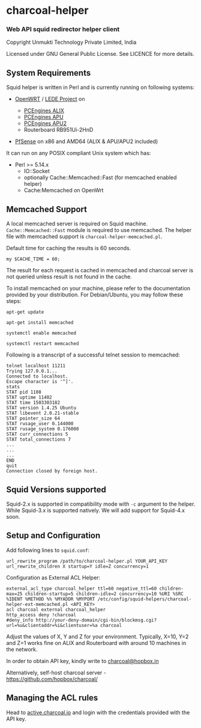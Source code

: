 # charcoal-helper
### Web API squid redirector helper client

Copyright Unmukti Technology Private Limited, India

Licensed under GNU General Public License. See LICENCE for more details.

## System Requirements

Squid helper is written in Perl and is currently running on following systems:

* [OpenWRT](http://openwrt.org) / [LEDE Project](http://lede-project.org) on
    - [PCEngines ALIX](http://pcengines.ch/alix.htm)
    - [PCEngines APU](http://pcengines.ch/apu.htm)
    - [PCEngines APU2](http://pcengines.ch/apu2.htm)
    - Routerboard RB951Ui-2HnD

* [PfSense](http://pfsense.org) on x86 and AMD64 (ALIX & APU/APU2 included)

It can run on any POSIX compliant Unix system which has:

+ Perl >= 5.14.x
    - IO::Socket
    - optionally Cache::Memcached::Fast (for memcached enabled helper)
    - Cache:Memcached on OpenWrt

## Memcached Support
A local memcached server is required on Squid machine. `Cache::Memcached::Fast` module is required to use memcached. The helper file with memcached support is `charcoal-helper-memcached.pl`.

Default time for caching the results is 60 seconds.

`my $CACHE_TIME = 60;`

The result for each request is cached in memcached and charcoal server is not queried unless result is not found in the cache.

To install memcached on your machine, please refer to the documentation provided by your distribution. For Debian/Ubuntu, you may follow these steps:

`apt-get update`

`apt-get install memcached`

`systemctl enable memcached`

`systemctl restart memcached`

Following is a transcript of a successful telnet session to memcached:

```
telnet localhost 11211
Trying 127.0.0.1...
Connected to localhost.
Escape character is '^]'.
stats
STAT pid 1108
STAT uptime 11402
STAT time 1503303182
STAT version 1.4.25 Ubuntu
STAT libevent 2.0.21-stable
STAT pointer_size 64
STAT rusage_user 0.144000
STAT rusage_system 0.176000
STAT curr_connections 5
STAT total_connections 7
...
...
...
END
quit
Connection closed by foreign host.
```

## Squid Versions supported

Squid-2.x is supported in compatibility mode with `-c` argument to the helper. While Squid-3.x is supported natively.
We will add support for Squid-4.x soon.

## Setup and Configuration
Add following lines to `squid.conf`:

```
url_rewrite_program /path/to/charcoal-helper.pl YOUR_API_KEY
url_rewrite_children X startup=Y idle=Z concurrency=1
```

Configuration as External ACL Helper:

```
external_acl_type charcoal_helper ttl=60 negative_ttl=60 children-max=25 children-startup=5 children-idle=2 concurrency=10 %URI %SRC %IDENT %METHOD %% %MYADDR %MYPORT /etc/config/squid-helpers/charcoal-helper-ext-memcached.pl <API_KEY>
acl charcoal external charcoal_helper
http_access deny !charcoal
#deny_info http://your-deny-domain/cgi-bin/blockmsg.cgi?url=%u&clientaddr=%i&clientuser=%a charcoal
```

Adjust the values of X, Y and Z for your environment. Typically, X=10, Y=2 and Z=1 works fine on 
ALIX and Routerboard with around 10 machines in the network.

In order to obtain API key, kindly write to [charcoal@hopbox.in](mailto:charcoal@hopbox.in)

Alternatively, self-host charcoal server - https://github.com/hopbox/charcoal/

## Managing the ACL rules

Head to [active.charcoal.io](https://active.charcoal.io) and login with the credentials provided with the API key.
